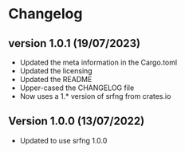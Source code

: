 # Changelog

## version 1.0.1 (19/07/2023)

- Updated the meta information in the Cargo.toml
- Updated the licensing
- Updated the README
- Upper-cased the CHANGELOG file
- Now uses a 1.* version of srfng from crates.io

## Version 1.0.0 (13/07/2022)

- Updated to use srfng 1.0.0
